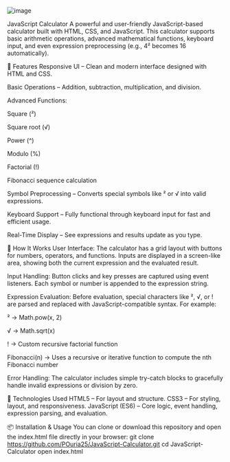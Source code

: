 ![image](https://github.com/user-attachments/assets/577ada3f-d5d9-46ae-9f3f-1ff33204b8a1)



JavaScript Calculator
A powerful and user-friendly JavaScript-based calculator built with HTML, CSS, and JavaScript. This calculator supports basic arithmetic operations, advanced mathematical functions, keyboard input, and even expression preprocessing (e.g., 4² becomes 16 automatically).

🌟 Features
Responsive UI – Clean and modern interface designed with HTML and CSS.

Basic Operations – Addition, subtraction, multiplication, and division.

Advanced Functions:

Square (²)

Square root (√)

Power (^)

Modulo (%)

Factorial (!)

Fibonacci sequence calculation

Symbol Preprocessing – Converts special symbols like ² or √ into valid expressions.

Keyboard Support – Fully functional through keyboard input for fast and efficient usage.

Real-Time Display – See expressions and results update as you type.

🚀 How It Works
  User Interface:
  The calculator has a grid layout with buttons for numbers, operators, and functions. Inputs are displayed in a screen-like area, showing both the current expression and the          evaluated result.

Input Handling:
  Button clicks and key presses are captured using event listeners. Each symbol or number is appended to the expression string.

Expression Evaluation:
  Before evaluation, special characters like ², √, or ! are parsed and replaced with JavaScript-compatible syntax. For example:

  ² → Math.pow(x, 2)

  √ → Math.sqrt(x)

  ! → Custom recursive factorial function

  Fibonacci(n) → Uses a recursive or iterative function to compute the nth Fibonacci number

Error Handling:
  The calculator includes simple try-catch blocks to gracefully handle invalid expressions or division by zero.

🧠 Technologies Used
  HTML5 – For layout and structure.
  CSS3 – For styling, layout, and responsiveness.
  JavaScript (ES6) – Core logic, event handling, expression parsing, and evaluation.

📦 Installation & Usage
  You can clone or download this repository and open the index.html file directly in your browser:
  git clone https://github.com/POuria25/JavaScript-Calculator.git
  cd JavaScript-Calculator
  open index.html
